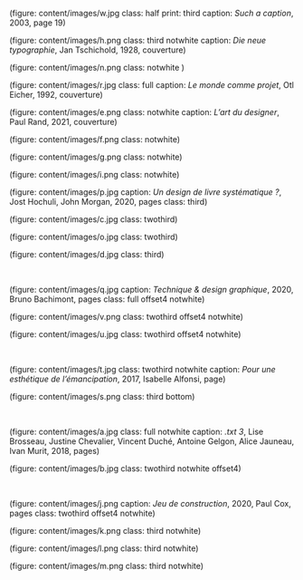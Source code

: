 
(figure: content/images/w.jpg class: half print: third caption: _Such a caption_, 2003, page 19)

(figure: content/images/h.png class: third notwhite caption: _Die neue typographie_, Jan Tschichold, 1928, couverture)

(figure: content/images/n.png class: notwhite )

(figure: content/images/r.jpg class: full caption: _Le monde comme projet_, Otl Eicher, 1992, couverture)

(figure: content/images/e.png class: notwhite caption: _L’art du designer_, Paul Rand, 2021, couverture)

(figure: content/images/f.png class: notwhite)

(figure: content/images/g.png class: notwhite)

(figure: content/images/i.png class: notwhite)

(figure: content/images/p.jpg caption: _Un design de livre systématique ?_, Jost Hochuli, John Morgan, 2020, pages class: third)

(figure: content/images/c.jpg class: twothird)

(figure: content/images/o.jpg class: twothird)

(figure: content/images/d.jpg class: third)

<br class="breakpage">

(figure: content/images/q.jpg caption: _Technique & design graphique_, 2020, Bruno Bachimont, pages  class: full offset4 notwhite)

(figure: content/images/v.png  class: twothird offset4 notwhite)

(figure: content/images/u.jpg  class: twothird offset4 notwhite)

<br class="breakpage">

(figure: content/images/t.jpg  class: twothird notwhite caption: _Pour une esthétique de l’émancipation_, 2017, Isabelle Alfonsi, page)

(figure: content/images/s.png class: third bottom)


<br class="breakpage">

(figure: content/images/a.jpg class: full notwhite caption: _.txt 3_, Lise Brosseau, Justine Chevalier, Vincent Duché, Antoine Gelgon, Alice Jauneau, Ivan Murit, 2018, pages)

(figure: content/images/b.jpg class: twothird notwhite offset4)

<br class="breakpage">

(figure: content/images/j.png caption: _Jeu de construction_, 2020, Paul Cox, pages class: twothird offset4 notwhite)



(figure: content/images/k.png class: third notwhite)

(figure: content/images/l.png class: third notwhite)

(figure: content/images/m.png class: third notwhite)
